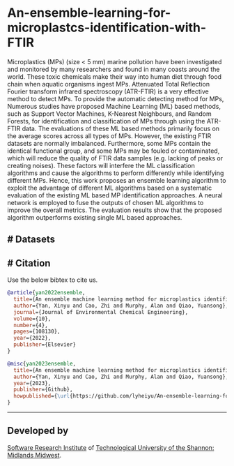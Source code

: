 # An-ensemble-learning-for-microplastcs-identification-with-FTIR

Microplastics (MPs) (size < 5 mm) marine pollution have been investigated and monitored by many researchers and found in many coasts around the world. These toxic chemicals make their way into human diet through food chain when aquatic organisms ingest MPs. Attenuated Total Reflection Fourier transform infrared spectroscopy (ATR-FTIR) is a very effective method to detect MPs. To provide the automatic detecting method for MPs, Numerous studies have proposed Machine Learning (ML) based methods, such as Support Vector Machines, K-Nearest Neighbours, and Random Forests, for identification and classification of MPs through using the ATR-FTIR data. The evaluations of these ML based methods primarily focus on the average scores across all types of MPs. However, the existing FTIR datasets are normally imbalanced. Furthermore, some MPs contain the identical functional group, and some MPs may be fouled or contaminated, which will reduce the quality of FTIR data samples (e.g. lacking of peaks or creating noises). These factors will interfere the ML classification algorithms and cause the algorithms to perform differently while identifying different MPs. Hence, this work proposes an ensemble learning algorithm to exploit the advantage of different ML algorithms based on a systematic evaluation of the existing ML based MP identification approaches. A neural network is employed to fuse the outputs of chosen ML algorithms to improve the overall metrics. The evaluation results show that the proposed algorithm outperforms existing single ML based approaches.


## # Datasets





## # Citation

Use the below bibtex to cite us.

```BibTeX
@article{yan2022ensemble,
  title={An ensemble machine learning method for microplastics identification with FTIR spectrum},
  author={Yan, Xinyu and Cao, Zhi and Murphy, Alan and Qiao, Yuansong},
  journal={Journal of Environmental Chemical Engineering},
  volume={10},
  number={4},
  pages={108130},
  year={2022},
  publisher={Elsevier}
}

@misc{yan2023ensemble,
  title={An ensemble machine learning method for microplastics identification with FTIR spectrums},
  author={Yan, Xinyu and Cao, Zhi and Murphy, Alan and Qiao, Yuansong},
  year={2023},
  publisher={Github},
  howpublished={\url{https://github.com/lyheiyu/An-ensemble-learning-for-microplastcs-identification-with-FTIR/}},
}

```
* * * * *

## Developed by

[Software Research Institute](https://sri.ait.ie/) of [Technological University of the Shannon: Midlands Midwest](https://tus.ie/).

